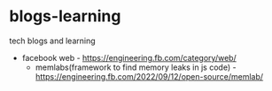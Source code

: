 # blogs-learning
tech blogs and learning

- facebook web - https://engineering.fb.com/category/web/
  - memlabs(framework to find memory leaks in js code) - https://engineering.fb.com/2022/09/12/open-source/memlab/
